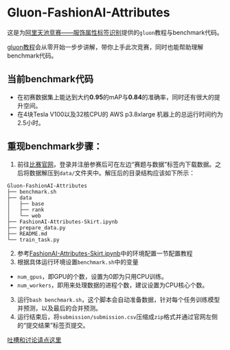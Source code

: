 # Gluon-FashionAI-Attributes

这是为[阿里天池竞赛——服饰属性标签识别](https://tianchi.aliyun.com/competition/information.htm?spm=5176.100067.5678.2.505c3a26Oet3cf&raceId=231649)提供的`gluon`教程与benchmark代码。

[gluon教程](FashionAI-Attributes-Skirt.ipynb)会从零开始一步步讲解，带你上手此次竞赛，同时也能帮助理解benchmark代码。

## 当前benchmark代码
- 在初赛数据集上能达到大约**0.95**的mAP与**0.84**的准确率，同时还有很大的提升空间。
- 在4块Tesla V100以及32核CPU的 AWS p3.8xlarge 机器上的总运行时间约为2.5小时。

## 重现benchmark步骤：

1. 前往[比赛官网](https://tianchi.aliyun.com/competition/information.htm?spm=5176.100067.5678.2.505c3a26Oet3cf&raceId=231649)，登录并注册参赛后可在左边“赛题与数据”标签内下载数据。之后将数据解压到`data/`文件夹中。解压后的目录结构应该如下所示：
```
Gluon-FashionAI-Attributes
├── benchmark.sh
├── data
│   ├── base
│   ├── rank
│   └── web
├── FashionAI-Attributes-Skirt.ipynb
├── prepare_data.py
├── README.md
└── train_task.py
```
2. 参考[FashionAI-Attributes-Skirt.ipynb](FashionAI-Attributes-Skirt.ipynb)中的环境配置一节配置教程
2. 根据具体运行环境设置`benchmark.sh`中的变量
  - `num_gpus`，即GPU的个数，设置为0即为只用CPU训练。
  - `num_workers`，即用来处理数据的进程个数，建议设置为CPU核心个数。
3. 运行`bash benchmark.sh`，这个脚本会自动准备数据，针对每个任务训练模型并预测，以及最后的合并预测。
4. 运行结束后，将`submission/submission.csv`压缩成`zip`格式并通过官网左侧的“提交结果”标签页提交。

[吐槽和讨论请点这里](https://discuss.gluon.ai/t/topic/5353)

